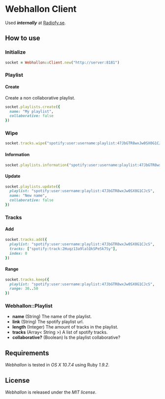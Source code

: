 # Webhallon Client

Used **_internally_** at [Radiofy.se](http://radiofy.se).

## How to use

### Initialize

```` ruby
socket = Webhallon::Client.new("http://server:8181")
````

### Playlist

#### Create

Create a non collaborative playlist.

```` ruby
socket.playlists.create({
  name: "My playlist",
  collaborative: false
})
````

### Wipe

``` ruby
socket.tracks.wipe("spotify:user:username:playlist:47JbGTR8wxJw0SX0G1CJcS")
```

#### Information

```` ruby
socket.playlists.information("spotify:user:username:playlist:47JbGTR8wxJw0SX0G1CJcS")
````

#### Update

```` ruby
socket.playlists.update({
  playlist: "spotify:user:username:playlist:47JbGTR8wxJw0SX0G1CJcS",
  name: "New name",
  collaborative: false
})
````

### Tracks


#### Add

``` ruby
socket.tracks.add({
  playlist: "spotify:user:username:playlist:47JbGTR8wxJw0SX0G1CJcS",
  tracks: ["spotify:track:2Huqz13a9lalQkSPeSk7Sy"],
  index: 0
})
```

#### Range

``` ruby
socket.tracks.keep({
  playlist: "spotify:user:username:playlist:47JbGTR8wxJw0SX0G1CJcS",
  range: 30..50
})
```

### Webhallon::Playlist

- **name** (String) The name of the playlist.
- **link** (String) The spotify playlist url.
- **length** (Integer) The amount of tracks in the playlist.
- **tracks** (Array< String >) A list of spotify tracks.
- **collaborative?** (Boolean) Is the playlist collaborative?

## Requirements

*Webhallon* is tested in *OS X 10.7.4* using Ruby *1.9.2*.

## License

*Webhallon* is released under the *MIT license*.